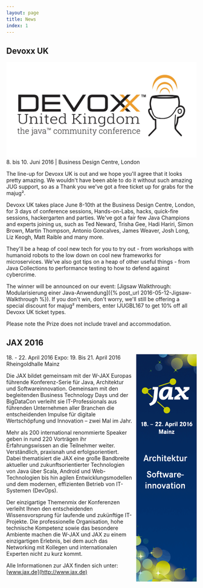 ```yaml
---
layout: page
title: News
index: 1
---
```


## Devoxx UK

<a href="http://www.devoxx.co.uk/"><img src="/public/img/devoxx_uk.jpg" /></a>
8\. bis 10. Juni 2016 | Business Design Centre, London

The line-up for Devoxx UK is out and we hope you'll agree that it looks pretty amazing. We wouldn't have been able to do it without such amazing JUG support, so as a Thank you we've got a free ticket up for grabs for the majug².

Devoxx UK takes place June 8-10th at the Business Design Centre, London, for 3 days of conference sessions, Hands-on-Labs, hacks, quick-fire sessions, hackergarten and parties. We've got a fair few Java Champions and experts joining us, such as Ted Neward, Trisha Gee, Hadi Hariri, Simon Brown, Martin Thompson, Antonio Goncalves, James Weaver, Josh Long, Liz Keogh, Matt Raible and many more. 

They'll be a heap of cool new tech for you to try out - from workshops with humanoid robots to the low down on cool new frameworks for microservices. We've also got tips on a heap of other useful things - from Java Collections to performance testing to how to defend against cybercrime.

The winner will be announced on our event: [Jigsaw Walkthrough: Modularisierung einer Java-Anwendung]({% post_url 2016-05-12-Jigsaw-Walkthrough %}). If you don't win, don't worry, we'll still be offering a special discount for majug² members, enter IJUGBL167 to get 10% off all Devoxx UK ticket types.

Please note the Prize does not include travel and accommodation.

## JAX 2016

<a href="http://www.jax.de"><img src="/public/img/jax_2016.gif" style="float:right; padding-left:10px;" /></a>
18\. - 22. April 2016
Expo: 19. Bis 21. April 2016
Rheingoldhalle Mainz

Die JAX bildet gemeinsam mit der W-JAX Europas führende Konferenz-Serie für Java, Architektur und Softwareinnovation. Gemeinsam mit den begleitenden Business Technology Days und der BigDataCon verleiht sie IT-Professionals aus führenden Unternehmen aller Branchen die entscheidenden Impulse für digitale Wertschöpfung und Innovation – zwei Mal im Jahr.

Mehr als 200 international renommierte Speaker geben in rund 220 Vorträgen ihr Erfahrungswissen an die Teilnehmer weiter. Verständlich, praxisnah und erfolgsorientiert. Dabei thematisiert die JAX eine große Bandbreite aktueller und zukunftsorientierter Technologien von Java über Scala, Android und Web-Technologien bis hin agilen Entwicklungsmodellen und dem modernen, effizienten Betrieb von IT-Systemen (DevOps).

Der einzigartige Themenmix der Konferenzen verleiht Ihnen den entscheidenden Wissensvorsprung für laufende und zukünftige IT-Projekte. Die professionelle Organisation, hohe technische Kompetenz sowie das besondere Ambiente machen die W-JAX und JAX zu einem einzigartigen Erlebnis, bei dem auch das Networking mit Kollegen und internationalen Experten nicht zu kurz kommt.

Alle Informationen zur JAX finden sich unter: [www.jax.de](http://www.jax.de)
